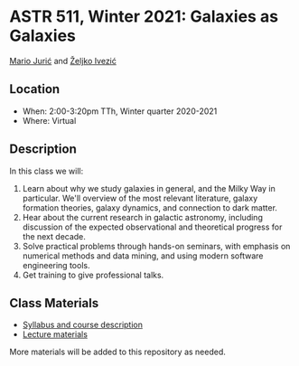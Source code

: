 # ASTR 511, Winter 2021: Galaxies as Galaxies

[Mario Jurić](http://research.majuric.org) and [Željko Ivezić](http://faculty.washington.edu/ivezic/)

## Location

 * When: 2:00-3:20pm TTh, Winter quarter 2020-2021
 * Where: Virtual

## Description

In this class we will:

  1. Learn about why we study galaxies in general, and the Milky Way in particular. We'll overview of the most relevant literature, galaxy formation theories, galaxy dynamics, and connection to dark matter.
  1. Hear about the current research in galactic astronomy, including discussion of the expected observational and theoretical progress for the next decade.
  1. Solve practical problems through hands-on seminars, with emphasis on numerical methods and data mining, and using modern software engineering tools.
  1. Get training to give professional talks.


## Class Materials

 * [Syllabus and course description](syllabus/syllabus.pdf)
 * [Lecture materials](lectures/)

More materials will be added to this repository as needed.
